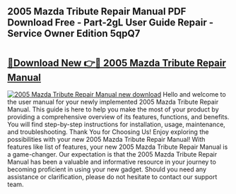 ## 2005 Mazda Tribute Repair Manual PDF Download Free - Part-2gL User Guide Repair - Service Owner Edition 5qpQ7

# <h2><a href="http://bc21683.oget.top/?id=2005+Mazda+Tribute+Repair+Manual">🔗Download New 👉🔴 2005 Mazda Tribute Repair Manual</a></h2>

[![2005 Mazda Tribute Repair Manual new download](https://i.imgur.com/5g1atiW.png)](http://bc21683.oget.top/?id=2005+Mazda+Tribute+Repair+Manual)
Hello and welcome to the user manual for your newly implemented 2005 Mazda Tribute Repair Manual. This guide is here to help you make the most of your product by providing a comprehensive overview of its features, functions, and benefits. You will find step-by-step instructions for installation, usage, maintenance, and troubleshooting. Thank You for Choosing Us! Enjoy exploring the possibilities with your new 2005 Mazda Tribute Repair Manual! With features like list of features, your new 2005 Mazda Tribute Repair Manual is a game-changer. Our expectation is that the 2005 Mazda Tribute Repair Manual has been a valuable and informative resource in your journey to becoming proficient in using your new gadget. Should you need any assistance or clarification, please do not hesitate to contact our support team.
